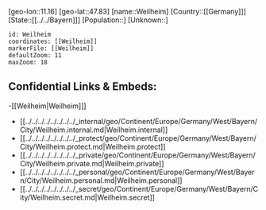 ﻿---
location: [47.83,11.16]
mapzoom: [7,12] 
mapmarker: city 
type: City
tags:
- geo/City


SpocWebEntityId: 35500
isDeleted: false
confidential: public

---
[geo-lon::11.16]
[geo-lat::47.83]
[name::Weilheim]
[Country::[[Germany]]]
[State::[[../../Bayern]]]
[Population::]
[Unknown::]


```leaflet
id: Weilheim
coordinates: [[Weilheim]]
markerFile: [[Weilheim]]
defaultZoom: 11 
maxZoom: 18
```


## Confidential Links & Embeds: 
-[[Weilheim|Weilheim]]] 
- [[../../../../../../../../_internal/geo/Continent/Europe/Germany/West/Bayern/City/Weilheim.internal.md|Weilheim.internal]] 
- [[../../../../../../../../_protect/geo/Continent/Europe/Germany/West/Bayern/City/Weilheim.protect.md|Weilheim.protect]] 
- [[../../../../../../../../_private/geo/Continent/Europe/Germany/West/Bayern/City/Weilheim.private.md|Weilheim.private]] 
- [[../../../../../../../../_personal/geo/Continent/Europe/Germany/West/Bayern/City/Weilheim.personal.md|Weilheim.personal]] 
- [[../../../../../../../../_secret/geo/Continent/Europe/Germany/West/Bayern/City/Weilheim.secret.md|Weilheim.secret]] 
